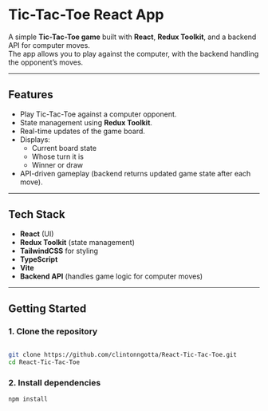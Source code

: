 # Tic-Tac-Toe React App

A simple **Tic-Tac-Toe game** built with **React**, **Redux Toolkit**, and a backend API for computer moves.  
The app allows you to play against the computer, with the backend handling the opponent’s moves.

---

## Features
- Play Tic-Tac-Toe against a computer opponent.
- State management using **Redux Toolkit**.
- Real-time updates of the game board.
- Displays:
  - Current board state
  - Whose turn it is
  - Winner or draw
- API-driven gameplay (backend returns updated game state after each move).

---

## Tech Stack
- **React** (UI)
- **Redux Toolkit** (state management)
- **TailwindCSS** for styling
- **TypeScript**
- **Vite**
- **Backend API** (handles game logic for computer moves)

---

## Getting Started

### 1. Clone the repository
```bash

git clone https://github.com/clintonngotta/React-Tic-Tac-Toe.git
cd React-Tic-Tac-Toe
```

### 2. Install dependencies
```
npm install
